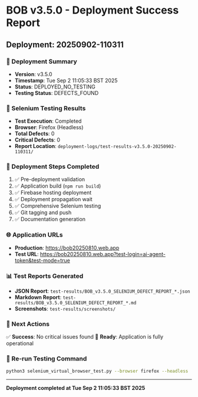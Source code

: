 # BOB v3.5.0 - Deployment Success Report
## Deployment: 20250902-110311

### 🎯 Deployment Summary
- **Version**: v3.5.0
- **Timestamp**: Tue Sep  2 11:05:33 BST 2025
- **Status**: DEPLOYED_NO_TESTING
- **Testing Status**: DEFECTS_FOUND

### 🧪 Selenium Testing Results
- **Test Execution**: Completed
- **Browser**: Firefox (Headless)
- **Total Defects**: 0
- **Critical Defects**: 0
- **Report Location**: `deployment-logs/test-results-v3.5.0-20250902-110311/`

### 🚀 Deployment Steps Completed
1. ✅ Pre-deployment validation
2. ✅ Application build (`npm run build`)
3. ✅ Firebase hosting deployment
4. ✅ Deployment propagation wait
5. ✅ Comprehensive Selenium testing
6. ✅ Git tagging and push
7. ✅ Documentation generation

### 🌐 Application URLs
- **Production**: https://bob20250810.web.app
- **Test URL**: https://bob20250810.web.app?test-login=ai-agent-token&test-mode=true

### 📊 Test Reports Generated
- **JSON Report**: `test-results/BOB_v3.5.0_SELENIUM_DEFECT_REPORT_*.json`
- **Markdown Report**: `test-results/BOB_v3.5.0_SELENIUM_DEFECT_REPORT_*.md`
- **Screenshots**: `test-results/screenshots/`

### 🎯 Next Actions
✅ **Success**: No critical issues found
🎉 **Ready**: Application is fully operational

### 🔧 Re-run Testing Command
```bash
python3 selenium_virtual_browser_test.py --browser firefox --headless
```

---
**Deployment completed at Tue Sep  2 11:05:33 BST 2025**
